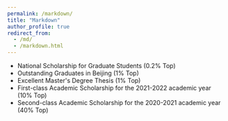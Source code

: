 ```yaml
---
permalink: /markdown/
title: "Markdown"
author_profile: true
redirect_from: 
  - /md/
  - /markdown.html
---
```


* National Scholarship for Graduate Students (0.2% Top)
* Outstanding Graduates in Beijing (1% Top) 
* Excellent Master's Degree Thesis (1% Top) 
* First-class Academic Scholarship for the 2021-2022 academic year (10% Top)
* Second-class Academic Scholarship for the 2020-2021 academic year (40% Top)

